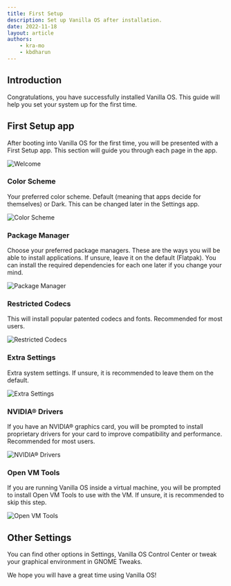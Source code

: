 ```yaml
---
title: First Setup
description: Set up Vanilla OS after installation.
date: 2022-11-18
layout: article	
authors: 
    - kra-mo
    - kbdharun
---
```


## Introduction

Congratulations, you have successfully installed Vanilla OS.
This guide will help you set your system up for the first time.

## First Setup app

After booting into Vanilla OS for the first time, you will be presented with a First Setup app. This section will guide you through each page in the app.

![Welcome](/assets/uploads/first-setup-welcome.webp)

### Color Scheme

Your preferred color scheme. Default \(meaning that apps decide for themselves\) or Dark. This can be changed later in the Settings app.

![Color Scheme](/assets/uploads/first-setup-color-scheme.webp)

### Package Manager

Choose your preferred package managers. These are the ways you will be able to install applications. If unsure, leave it on the default \(Flatpak\). You can install the required dependencies for each one later if you change your mind.

![Package Manager](/assets/uploads/first-setup-package-manager.webp)

### Restricted Codecs

This will install popular patented codecs and fonts. Recommended for most users.

![Restricted Codecs](/assets/uploads/first-setup-restricted-codecs.webp)

### Extra Settings

Extra system settings. If unsure, it is recommended to leave them on the default.

![Extra Settings](/assets/uploads/first-setup-extra-settings.webp)

### NVIDIA® Drivers

If you have an NVIDIA® graphics card, you will be prompted to install proprietary drivers for your card to improve compatibility and performance. Recommended for most users.

![NVIDIA® Drivers](/assets/uploads/first-setup-nvidia-drivers.webp)

### Open VM Tools

If you are running Vanilla OS inside a virtual machine, you will be prompted to install Open VM Tools to use with the VM. If unsure, it is recommended to skip this step.

![Open VM Tools](/assets/uploads/first-setup-open-vm-tools.webp)

## Other Settings

You can find other options in Settings, Vanilla OS Control Center or tweak your graphical environment in GNOME Tweaks.

We hope you will have a great time using Vanilla OS!
